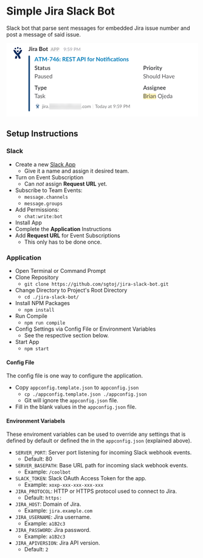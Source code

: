 # Simple Jira Slack Bot

Slack bot that parse sent messages for embedded Jira issue number and post a
message of said issue.

![](./resources/example.png)

## Setup Instructions

### Slack

- Create a new [Slack App](https://api.slack.com/apps)
  - Give it a name and assign it desired team.
- Turn on Event Subscription
  - Can *not* assign **Request URL** yet.
- Subscribe to Team Events:
  - `message.channels`
  - `message.groups`
- Add Permissions:
  - `chat:write:bot`
- Install App
- Complete the **Application** Instructions
- Add **Request URL** for Event Subscriptions
  - This only has to be done once.

### Application

- Open Terminal or Command Prompt
- Clone Repository
  - `git clone https://github.com/sgtoj/jira-slack-bot.git`
- Change Directory to Project's Root Directory
  - `cd ./jira-slack-bot/`
- Install NPM Packages
  - `npm install`
- Run Compile
  - `npm run compile`
- Config Settings via Config File or Environment Variables
  - See the respective section below.
- Start App
  - `npm start`

#### Config File

The config file is one way to configure the application.

- Copy `appconfig.template.json` to `appconfig.json`
  - `cp ./appconfig.template.json ./appconfig.json`
  - Git will ignore the `appconfig.json` file.
- Fill in the blank values in the `appconfig.json` file.

#### Environment Variabels

These enviroment variables can be used to override any settings that is
defined by default or defined the in the `appconfig.json` (explained above).

- `SERVER_PORT`: Server port listening for incoming Slack webhook events.
  - Default: 80
- `SERVER_BASEPATH`: Base URL path for incoming slack webhook events.
  - Example: `/coolbot`
- `SLACK_TOKEN`: Slack OAuth Access Token for the app.
  - Example: `xoxp-xxx-xxx-xxx-xxx`
- `JIRA_PROTOCOL`: HTTP or HTTPS protocol used to connect to Jira.
  - Default: `https:`
- `JIRA_HOST`: Domain of Jira.
  - Example: `jira.example.com`
- `JIRA_USERNAME`: Jira username.
  - Example: `a1B2c3`
- `JIRA_PASSWORD`: Jira password.
  - Example: `a1B2c3`
- `JIRA_APIVERSION`: Jira API version.
  - Default: `2`